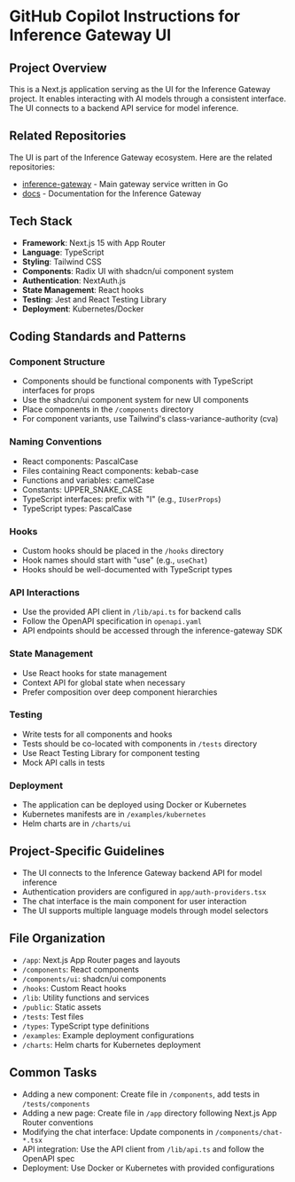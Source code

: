 # GitHub Copilot Instructions for Inference Gateway UI

## Project Overview

This is a Next.js application serving as the UI for the Inference Gateway project. It enables interacting with AI models through a consistent interface. The UI connects to a backend API service for model inference.

## Related Repositories

The UI is part of the Inference Gateway ecosystem. Here are the related repositories:

- [inference-gateway](https://github.com/inference-gateway/inference-gateway) - Main gateway service written in Go
- [docs](https://github.com/inference-gateway/docs) - Documentation for the Inference Gateway

## Tech Stack

- **Framework**: Next.js 15 with App Router
- **Language**: TypeScript
- **Styling**: Tailwind CSS
- **Components**: Radix UI with shadcn/ui component system
- **Authentication**: NextAuth.js
- **State Management**: React hooks
- **Testing**: Jest and React Testing Library
- **Deployment**: Kubernetes/Docker

## Coding Standards and Patterns

### Component Structure

- Components should be functional components with TypeScript interfaces for props
- Use the shadcn/ui component system for new UI components
- Place components in the `/components` directory
- For component variants, use Tailwind's class-variance-authority (cva)

### Naming Conventions

- React components: PascalCase
- Files containing React components: kebab-case
- Functions and variables: camelCase
- Constants: UPPER_SNAKE_CASE
- TypeScript interfaces: prefix with "I" (e.g., `IUserProps`)
- TypeScript types: PascalCase

### Hooks

- Custom hooks should be placed in the `/hooks` directory
- Hook names should start with "use" (e.g., `useChat`)
- Hooks should be well-documented with TypeScript types

### API Interactions

- Use the provided API client in `/lib/api.ts` for backend calls
- Follow the OpenAPI specification in `openapi.yaml`
- API endpoints should be accessed through the inference-gateway SDK

### State Management

- Use React hooks for state management
- Context API for global state when necessary
- Prefer composition over deep component hierarchies

### Testing

- Write tests for all components and hooks
- Tests should be co-located with components in `/tests` directory
- Use React Testing Library for component testing
- Mock API calls in tests

### Deployment

- The application can be deployed using Docker or Kubernetes
- Kubernetes manifests are in `/examples/kubernetes`
- Helm charts are in `/charts/ui`

## Project-Specific Guidelines

- The UI connects to the Inference Gateway backend API for model inference
- Authentication providers are configured in `app/auth-providers.tsx`
- The chat interface is the main component for user interaction
- The UI supports multiple language models through model selectors

## File Organization

- `/app`: Next.js App Router pages and layouts
- `/components`: React components
- `/components/ui`: shadcn/ui components
- `/hooks`: Custom React hooks
- `/lib`: Utility functions and services
- `/public`: Static assets
- `/tests`: Test files
- `/types`: TypeScript type definitions
- `/examples`: Example deployment configurations
- `/charts`: Helm charts for Kubernetes deployment

## Common Tasks

- Adding a new component: Create file in `/components`, add tests in `/tests/components`
- Adding a new page: Create file in `/app` directory following Next.js App Router conventions
- Modifying the chat interface: Update components in `/components/chat-*.tsx`
- API integration: Use the API client from `/lib/api.ts` and follow the OpenAPI spec
- Deployment: Use Docker or Kubernetes with provided configurations
